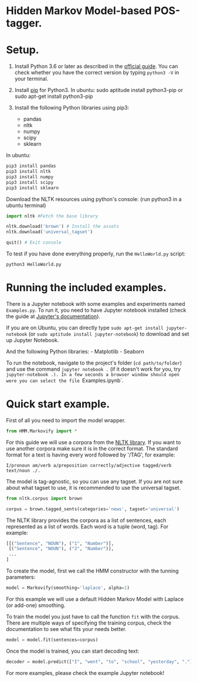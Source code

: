 # Hidden Markov Model-based POS-tagger.

# Setup.

1. Install Python 3.6 or later as described in the [official guide](https://docs.python.org/3.6/using/index.html). You can check whether you have the correct version by typing `python3 -V` in your terminal.
2. Install [pip](https://pip.pypa.io/en/stable/installing/) for Python3. In ubuntu:
sudo aptitude install python3-pip
or
sudo apt-get install python3-pip

3. Install the following Python libraries using pip3:
    - pandas
    - nltk
    - numpy
    - scipy
    - sklearn

In ubuntu:

```sh
pip3 install pandas
pip3 install nltk
pip3 install numpy
pip3 install scipy
pip3 install sklearn
```

Download the NLTK resources using python's console: (run python3 in a ubuntu terminal)

```python
import nltk #Fetch the base library

nltk.download('brown') # Install the assets
nltk.download('universal_tagset')

quit() # Exit console
```

To test if you have done everything properly, run the `HelloWorld.py` script:

```
python3 HelloWorld.py
```

# Running the included examples.
There is a Jupyter notebook with some examples and experiments named `Examples.py`. To run it, you need to have Jupyter notebook installed (check the guide at [Jupyter's documentation](https://jupyter.readthedocs.io/en/latest/install.html)).

If you are on Ubuntu, you can directly type `sudo apt-get install jupyter-notebook` (or `sudo aptitude install jupyter-notebook`) to download and set up Jupyter Notebook.

And the following Python libraries:
    - Matplotlib
    - Seaborn

To run the notebook, navigate to the project's folder (`cd path/to/folder`) and use the command `jupyter notebook .` (if it doesn't work for you, try `jupyter-notebook .). In a few seconds a browser window should open were you can select the file `Examples.ipynb`.

# Quick start example.

First of all you need to import the model wrapper.

```python
from HMM.Markovify import *
```

For this guide we will use a corpora from the [NLTK library](https://github.com/nltk/nltk). If you want to use another corpora make sure it is in the correct format. The standard format for a text is having every word followed by '/TAG', for example:

```I/pronoun am/verb a/preposition correctly/adjective tagged/verb text/noun ./.```

The model is tag-agnostic, so you can use any tagset. If you are not sure about what tagset to use, it is recommended to use the universal tagset.

```python
from nltk.corpus import brown

corpus = brown.tagged_sents(categories='news', tagset='universal')
```

The NLTK library provides the corpora as a list of sentences, each represented as a list of words. Each word is a tuple (word, tag). For example:

```python
[[("Sentence", "NOUN"), ("1", "Number")],
 [("Sentence", "NOUN"), ("2", "Number")],
 ...
]
```

To create the model, first we call the HMM constructor with the tunning parameters:

```python
model = Markovify(smoothing='laplace', alpha=1)
```

For this example we will use a default Hidden Markov Model with Laplace (or add-one) smoothing.

To train the model you just have to call the function `fit` with the corpus. There are multiple ways of specifying the training corpus, check the documentation to see what fits your needs better.

```python
model = model.fit(sentences=corpus)
```

Once the model is trained, you can start decoding text:

```python
decoder = model.predict(["I", "went", "to", "school", "yesterday", "."])
```

For more examples, please check the example Jupyter notebook!
